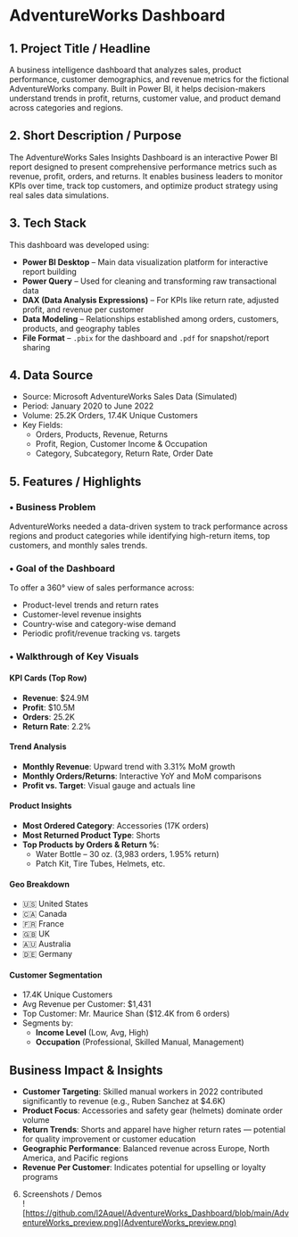 # AdventureWorks Dashboard

## 1. Project Title / Headline  
A business intelligence dashboard that analyzes sales, product performance, customer demographics, and revenue metrics for the fictional AdventureWorks company. Built in Power BI, it helps decision-makers understand trends in profit, returns, customer value, and product demand across categories and regions.

## 2. Short Description / Purpose  
The AdventureWorks Sales Insights Dashboard is an interactive Power BI report designed to present comprehensive performance metrics such as revenue, profit, orders, and returns. It enables business leaders to monitor KPIs over time, track top customers, and optimize product strategy using real sales data simulations.

## 3. Tech Stack  
This dashboard was developed using:

- **Power BI Desktop** – Main data visualization platform for interactive report building  
- **Power Query** – Used for cleaning and transforming raw transactional data  
- **DAX (Data Analysis Expressions)** – For KPIs like return rate, adjusted profit, and revenue per customer  
- **Data Modeling** – Relationships established among orders, customers, products, and geography tables  
- **File Format** – `.pbix` for the dashboard and `.pdf` for snapshot/report sharing


## 4. Data Source  

- Source: Microsoft AdventureWorks Sales Data (Simulated)
- Period: January 2020 to June 2022
- Volume: 25.2K Orders, 17.4K Unique Customers
- Key Fields:
  - Orders, Products, Revenue, Returns
  - Profit, Region, Customer Income & Occupation
  - Category, Subcategory, Return Rate, Order Date

## 5. Features / Highlights

### • Business Problem
AdventureWorks needed a data-driven system to track performance across regions and product categories while identifying high-return items, top customers, and monthly sales trends.

### • Goal of the Dashboard
To offer a 360° view of sales performance across:
- Product-level trends and return rates
- Customer-level revenue insights
- Country-wise and category-wise demand
- Periodic profit/revenue tracking vs. targets

### • Walkthrough of Key Visuals

#### KPI Cards (Top Row)
- **Revenue**: $24.9M  
- **Profit**: $10.5M  
- **Orders**: 25.2K  
- **Return Rate**: 2.2%

#### Trend Analysis
- **Monthly Revenue**: Upward trend with 3.31% MoM growth  
- **Monthly Orders/Returns**: Interactive YoY and MoM comparisons  
- **Profit vs. Target**: Visual gauge and actuals line

#### Product Insights
- **Most Ordered Category**: Accessories (17K orders)  
- **Most Returned Product Type**: Shorts  
- **Top Products by Orders & Return %**:  
  - Water Bottle – 30 oz. (3,983 orders, 1.95% return)
  - Patch Kit, Tire Tubes, Helmets, etc.

#### Geo Breakdown
- 🇺🇸 United States
- 🇨🇦 Canada
- 🇫🇷 France
- 🇬🇧 UK
- 🇦🇺 Australia
- 🇩🇪 Germany

#### Customer Segmentation
- 17.4K Unique Customers  
- Avg Revenue per Customer: $1,431  
- Top Customer: Mr. Maurice Shan ($12.4K from 6 orders)  
- Segments by:
  - **Income Level** (Low, Avg, High)
  - **Occupation** (Professional, Skilled Manual, Management)


## Business Impact & Insights

- **Customer Targeting**: Skilled manual workers in 2022 contributed significantly to revenue (e.g., Ruben Sanchez at $4.6K)
- **Product Focus**: Accessories and safety gear (helmets) dominate order volume
- **Return Trends**: Shorts and apparel have higher return rates — potential for quality improvement or customer education
- **Geographic Performance**: Balanced revenue across Europe, North America, and Pacific regions
- **Revenue Per Customer**: Indicates potential for upselling or loyalty programs


6. Screenshots / Demos  
![https://github.com/l2Aquel/AdventureWorks_Dashboard/blob/main/AdventureWorks_preview.png](AdventureWorks_preview.png)
